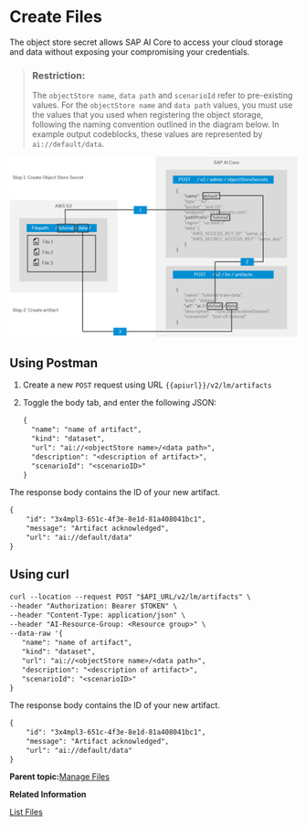 <!-- loio66413f1d9fbf4758a0d739eaf1c95dc7 -->

# Create Files

The object store secret allows SAP AI Core to access your cloud storage and data without exposing your compromising your credentials.

> ### Restriction:  
> The `objectStore name`, `data path` and `scenarioId` refer to pre-existing values. For the `objectStore name` and `data path` values, you must use the values that you used when registering the object storage, following the naming convention outlined in the diagram below. In example output codeblocks, these values are represented by `ai://default/data`.

![](images/solution11image1_d2bc541.png)



<a name="loio66413f1d9fbf4758a0d739eaf1c95dc7__section_rtq_mxp_brb"/>

## Using Postman

1.  Create a new `POST` request using URL `{{apiurl}}/v2/lm/artifacts`
2.  Toggle the body tab, and enter the following JSON:

    ```
    {
      "name": "name of artifact",
      "kind": "dataset",
      "url": "ai://<objectStore name>/<data path>",
      "description": "<description of artifact>",
      "scenarioId": "<scenarioID>"
    }
    ```


The response body contains the ID of your new artifact.

```
{
    "id": "3x4mpl3-651c-4f3e-8e1d-81a408041bc1",
    "message": "Artifact acknowledged",
    "url": "ai://default/data"
}
```



<a name="loio66413f1d9fbf4758a0d739eaf1c95dc7__section_shh_nxp_brb"/>

## Using curl

```
curl --location --request POST "$API_URL/v2/lm/artifacts" \
--header "Authorization: Bearer $TOKEN" \
--header "Content-Type: application/json" \
--header "AI-Resource-Group: <Resource group>" \
--data-raw '{
   "name": "name of artifact",
   "kind": "dataset",
   "url": "ai://<objectStore name>/<data path>",
   "description": "<description of artifact>",
   "scenarioId": "<scenarioID>"
}
```

The response body contains the ID of your new artifact.

```
{
    "id": "3x4mpl3-651c-4f3e-8e1d-81a408041bc1",
    "message": "Artifact acknowledged",
    "url": "ai://default/data"
}
```

**Parent topic:**[Manage Files](manage-files-386ba71.md "An artifact refers to data or a file that is produced or consumed by executions or deployments. They are managed through SAP AI Core and your connected object store.")

**Related Information**  


[List Files](list-files-1d613e0.md "")

